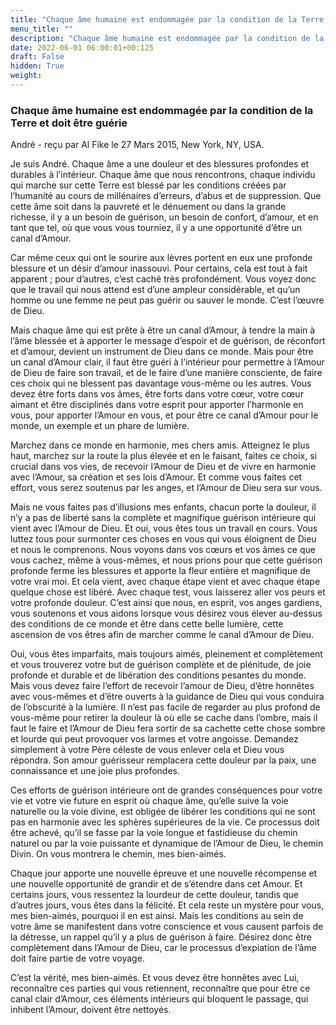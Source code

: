 ```yaml
---
title: "Chaque âme humaine est endommagée par la condition de la Terre et doit être guérie"
menu_title: ""
description: "Chaque âme humaine est endommagée par la condition de la Terre et doit être guérie"
date: 2022-06-01 06:00:01+00:125
draft: False
hidden: True
weight:
---
```

### Chaque âme humaine est endommagée par la condition de la Terre et doit être guérie

André - reçu par Al Fike le 27 Mars 2015, New York, NY, USA.

Je suis André. Chaque âme a une douleur et des blessures profondes et durables à l’intérieur. Chaque âme que nous rencontrons, chaque individu qui marche sur cette Terre est blessé par les conditions créées par l’humanité au cours de millénaires d’erreurs, d’abus et de suppression. Que cette âme soit dans la pauvreté et le dénuement ou dans la grande richesse, il y a un besoin de guérison, un besoin de confort, d’amour, et en tant que tel, où que vous vous tourniez, il y a une opportunité d’être un canal d’Amour.

Car même ceux qui ont le sourire aux lèvres portent en eux une profonde blessure et un désir d’amour inassouvi. Pour certains, cela est tout à fait apparent ; pour d’autres, c’est caché très profondément. Vous voyez donc que le travail qui nous attend est d’une ampleur considérable, et qu’un homme ou une femme ne peut pas guérir ou sauver le monde. C’est l’œuvre de Dieu.

Mais chaque âme qui est prête à être un canal d’Amour, à tendre la main à l’âme blessée et à apporter le message d’espoir et de guérison, de réconfort et d’amour, devient un instrument de Dieu dans ce monde. Mais pour être un canal d’Amour clair, il faut être guéri à l’intérieur pour permettre à l’Amour de Dieu de faire son travail, et de le faire d’une manière consciente, de faire ces choix qui ne blessent pas davantage vous-même ou les autres. Vous devez être forts dans vos âmes, être forts dans votre cœur, votre cœur aimant et être disciplinés dans votre esprit pour apporter l’harmonie en vous, pour apporter l’Amour en vous, et pour être ce canal d’Amour pour le monde, un exemple et un phare de lumière.

Marchez dans ce monde en harmonie, mes chers amis. Atteignez le plus haut, marchez sur la route la plus élevée et en le faisant, faites ce choix, si crucial dans vos vies, de recevoir l’Amour de Dieu et de vivre en harmonie avec l’Amour, sa création et ses lois d’Amour. Et comme vous faites cet effort, vous serez soutenus par les anges, et l’Amour de Dieu sera sur vous.

Mais ne vous faites pas d’illusions mes enfants, chacun porte la douleur, il n’y a pas de liberté sans la complète et magnifique guérison intérieure qui vient avec l’Amour de Dieu. Et oui, vous êtes tous un travail en cours. Vous luttez tous pour surmonter ces choses en vous qui vous éloignent de Dieu et nous le comprenons. Nous voyons dans vos cœurs et vos âmes ce que vous cachez, même à vous-mêmes, et nous prions pour que cette guérison profonde ferme les blessures et apporte la fleur entière et magnifique de votre vrai moi. Et cela vient, avec chaque étape vient et avec chaque étape quelque chose est libéré. Avec chaque test, vous laisserez aller vos peurs et votre profonde douleur. C’est ainsi que nous, en esprit, vos anges gardiens, vous soutenons et vous aidons lorsque vous désirez vous élever au-dessus des conditions de ce monde et être dans cette belle lumière, cette ascension de vos êtres afin de marcher comme le canal d’Amour de Dieu.

Oui, vous êtes imparfaits, mais toujours aimés, pleinement et complètement et vous trouverez votre but de guérison complète et de plénitude, de joie profonde et durable et de libération des conditions pesantes du monde. Mais vous devez faire l’effort de recevoir l’amour de Dieu, d’être honnêtes avec vous-mêmes et d’être ouverts à la guidance de Dieu qui vous conduira de l’obscurité à la lumière. Il n’est pas facile de regarder au plus profond de vous-même pour retirer la douleur là où elle se cache dans l’ombre, mais il faut le faire et l’Amour de Dieu fera sortir de sa cachette cette chose sombre et lourde qui peut provoquer vos larmes et votre angoisse. Demandez simplement à votre Père céleste de vous enlever cela et Dieu vous répondra. Son amour guérisseur remplacera cette douleur par la paix, une connaissance et une joie plus profondes.

Ces efforts de guérison intérieure ont de grandes conséquences pour votre vie et votre vie future en esprit où chaque âme, qu’elle suive la voie naturelle ou la voie divine, est obligée de libérer les conditions qui ne sont pas en harmonie avec les sphères supérieures de la vie. Ce processus doit être achevé, qu’il se fasse par la voie longue et fastidieuse du chemin naturel ou par la voie puissante et dynamique de l’Amour de Dieu, le chemin Divin. On vous montrera le chemin, mes bien-aimés.

Chaque jour apporte une nouvelle épreuve et une nouvelle récompense et une nouvelle opportunité de grandir et de s’étendre dans cet Amour. Et certains jours, vous ressentez la lourdeur de cette douleur, tandis que d’autres jours, vous êtes dans la félicité. Et cela reste un mystère pour vous, mes bien-aimés, pourquoi il en est ainsi. Mais les conditions au sein de votre âme se manifestent dans votre conscience et vous causent parfois de la détresse, un rappel qu’il y a plus de guérison à faire. Désirez donc être complètement dans l’Amour de Dieu, car le processus d’expiation de l’âme doit faire partie de votre voyage.

C’est la vérité, mes bien-aimés. Et vous devez être honnêtes avec Lui, reconnaître ces parties qui vous retiennent, reconnaître que pour être ce canal clair d’Amour, ces éléments intérieurs qui bloquent le passage, qui inhibent l’Amour, doivent être nettoyés.
